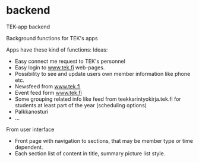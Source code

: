 # backend
TEK-app backend

Background functions for TEK's apps

Apps have these kind of functions:
Ideas:
- Easy connect me request to TEK's personnel
- Easy login to www.tek.fi web-pages.
- Possibility to see and update users own member information like phone etc.
- Newsfeed from www.tek.fi
- Event feed form www.tek.fi
- Some grouping related info like feed from teekkarintyokirja.tek.fi for students at least part of the year (scheduling options)
- Palkkanosturi
- ...

From user interface
- Front page with navigation to sections, that may be member type or time dependent.
- Each section list of content in title, summary picture list style.
